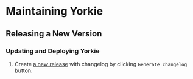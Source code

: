 # Maintaining Yorkie

## Releasing a New Version

### Updating and Deploying Yorkie

1. Create [a new release](https://github.com/yorkie-team/yorkie-ios-sdk/releases/new) with changelog by clicking `Generate changelog` button.
